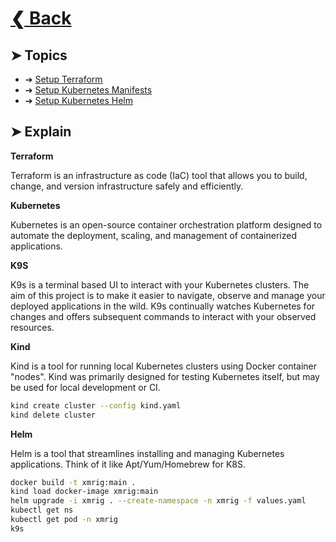 # [❮ Back](https://github.com/lpsm-dev/docker-crypto-miner)

## ➤ Topics

* ➔ [Setup Terraform](./terraform)
* ➔ [Setup Kubernetes Manifests](./kubernetes/manifests)
* ➔ [Setup Kubernetes Helm](./kubernetes/helm)

## ➤ Explain

**Terraform**

Terraform is an infrastructure as code (IaC) tool that allows you to build, change, and version infrastructure safely and efficiently.

**Kubernetes**

Kubernetes is an open-source container orchestration platform designed to automate the deployment, scaling, and management of containerized applications.

**K9S**

K9s is a terminal based UI to interact with your Kubernetes clusters. The aim of this project is to make it easier to navigate, observe and manage your deployed applications in the wild. K9s continually watches Kubernetes for changes and offers subsequent commands to interact with your observed resources.

**Kind**

Kind is a tool for running local Kubernetes clusters using Docker container "nodes". Kind was primarily designed for testing Kubernetes itself, but may be used for local development or CI.

```bash
kind create cluster --config kind.yaml
kind delete cluster
```

**Helm**

Helm is a tool that streamlines installing and managing Kubernetes applications. Think of it like Apt/Yum/Homebrew for K8S.

```bash
docker build -t xmrig:main .
kind load docker-image xmrig:main
helm upgrade -i xmrig . --create-namespace -n xmrig -f values.yaml
kubectl get ns
kubectl get pod -n xmrig
k9s
```
